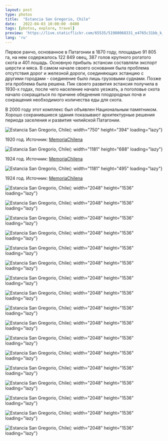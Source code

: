 ```yaml
---
layout: post
type: photos
title:  "Estancia San Gregorio, Chile"
date:   2022-04-03 10:00:00 -0400
tags: [photos, explore, travel]
preview: 'https://live.staticflickr.com/65535/51980068331_e4765c31bb_k_d.jpg'
lang: 'ru'
---
```


Первое ранчо, основанное в Патагонии в 1870 году, площадью 91 805 га, на нем содержалось 122 849 овец, 387 голов крупного рогатого скота и 401 лошадь. Основную прибыль эстансии составляли экспорт шерсти и мяса.  В самом начале своего основания была проблема отсутствия дорог и железной дороги, соединяющих эстанцию с другими городами - соединение было лишь грузовыми суднами. Позже эта проблема была решена. Пик своего развития эстансия получила в 1930-х годах, после чего население начало уезжать, а поголовье скота начало сокращаться по причине обеднения плодородных почв и сокращения необходимого количества еды для скота.

В 2000 году этот комплекс был объявлен Национальным памятником. Хорошо сохранившиеся здания показывают архитектурные решения периода заселения и развития чилийской Патагонии.

<Frame src="https://www.google.com/maps/embed?pb=!1m14!1m12!1m3!1d8521.57252772595!2d-70.07039982819471!3d-52.56716723824692!2m3!1f0!2f0!3f0!3m2!1i1024!2i768!4f13.1!5e1!3m2!1sen!2sca!4v1649013752164!5m2!1sen!2sca" />

![Estancia San Gregorio, Chile](https://live.staticflickr.com/65535/51980924019_34386d4a5b_o_d.jpg){: width="750" height="394" loading="lazy"}

1920 год. Источник: [MemoriaChilena](https://www.memoriachilena.gob.cl/602/w3-article-74471.html)

![Estancia San Gregorio, Chile](https://live.staticflickr.com/65535/51980717068_9780392973_o_d.jpg){: width="1181" height="688" loading="lazy"}

1924 год. Источник: [MemoriaChilena](https://www.memoriachilena.gob.cl/602/w3-article-53658.html)

![Estancia San Gregorio, Chile](https://live.staticflickr.com/65535/51980717058_27d59566e9_o_d.jpg){: width="1181" height="495" loading="lazy"}

1924 год. Источник: [MemoriaChilena](https://www.memoriachilena.gob.cl/602/w3-article-53660.html)

![Estancia San Gregorio, Chile](https://live.staticflickr.com/65535/51980068331_e4765c31bb_k.jpg){: width="2048" height="1536" loading="lazy"}

![Estancia San Gregorio, Chile](https://live.staticflickr.com/65535/51980068616_2c8ae18ce4_k.jpg){: width="2048" height="1536" loading="lazy"}

![Estancia San Gregorio, Chile](https://live.staticflickr.com/65535/51979061722_78eb72d11a_k.jpg){: width="2048" height="1536" loading="lazy"}

![Estancia San Gregorio, Chile](https://live.staticflickr.com/65535/51980346699_4abe0f393e_k.jpg){: width="2048" height="1536" loading="lazy"}

![Estancia San Gregorio, Chile](https://live.staticflickr.com/65535/51980346959_9832db7788_k.jpg){: width="2048" height="1536" loading="lazy"}

![Estancia San Gregorio, Chile](https://live.staticflickr.com/65535/51980347159_9aeab5aef0_k.jpg){: width="2048" height="1536" loading="lazy"}

![Estancia San Gregorio, Chile](https://live.staticflickr.com/65535/51979062627_d68d2a220c_k.jpg){: width="2048" height="1536" loading="lazy"}

![Estancia San Gregorio, Chile](https://live.staticflickr.com/65535/51979062827_dc65aef677_k.jpg){: width="2048" height="1536" loading="lazy"}

![Estancia San Gregorio, Chile](https://live.staticflickr.com/65535/51980138833_f9fa6ece92_k.jpg){: width="2048" height="1536" loading="lazy"}

![Estancia San Gregorio, Chile](https://live.staticflickr.com/65535/51979061077_8028659277_k.jpg){: width="2048" height="1536" loading="lazy"}

![Estancia San Gregorio, Chile](https://live.staticflickr.com/65535/51980067841_6ba9916c18_k.jpg){: width="2048" height="1536" loading="lazy"}

![Estancia San Gregorio, Chile](https://live.staticflickr.com/65535/51980136508_8a97644d38_k.jpg){: width="2048" height="1536" loading="lazy"}

![Estancia San Gregorio, Chile](https://live.staticflickr.com/65535/51980067336_927cf35d1b_k.jpg){: width="2048" height="1536" loading="lazy"}

![Estancia San Gregorio, Chile](https://live.staticflickr.com/65535/52331948419_89211563b7_k.jpg){: width="2048" height="1536" loading="lazy"}

![Estancia San Gregorio, Chile](https://live.staticflickr.com/65535/52331886988_2860eff868_k.jpg){: width="2048" height="1536" loading="lazy"}

![Estancia San Gregorio, Chile](https://live.staticflickr.com/65535/52332078225_e4d0f46f10_k.jpg){: width="2048" height="1536" loading="lazy"}

![Estancia San Gregorio, Chile](https://live.staticflickr.com/65535/52332078005_e3118ece01_k.jpg){: width="2048" height="1536" loading="lazy"}